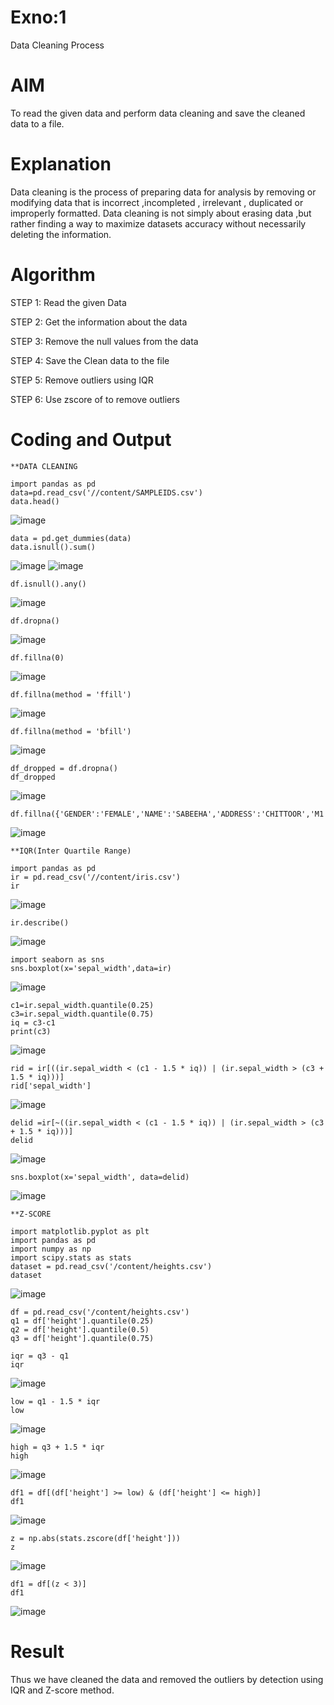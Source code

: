 # Exno:1
Data Cleaning Process

# AIM
To read the given data and perform data cleaning and save the cleaned data to a file.

# Explanation
Data cleaning is the process of preparing data for analysis by removing or modifying data that is incorrect ,incompleted , irrelevant , duplicated or improperly formatted. Data cleaning is not simply about erasing data ,but rather finding a way to maximize datasets accuracy without necessarily deleting the information.

# Algorithm
STEP 1: Read the given Data

STEP 2: Get the information about the data

STEP 3: Remove the null values from the data

STEP 4: Save the Clean data to the file

STEP 5: Remove outliers using IQR

STEP 6: Use zscore of to remove outliers

# Coding and Output
```
**DATA CLEANING
```
```
import pandas as pd
data=pd.read_csv('//content/SAMPLEIDS.csv')
data.head()
```
![image](https://github.com/user-attachments/assets/e77abcf8-19d2-441c-b688-ed2ed36e2181)

```
data = pd.get_dummies(data)
data.isnull().sum()
```
![image](https://github.com/user-attachments/assets/ac09c1d4-d9e4-4fa8-841a-41e3e9c2f0d1)
![image](https://github.com/user-attachments/assets/1133b602-c117-4c7a-9304-46595fa6bd41)

```
df.isnull().any()
```
![image](https://github.com/user-attachments/assets/b2a7544b-84c5-4a9a-96b0-1b711bd6f29b)
```
df.dropna()
```
![image](https://github.com/user-attachments/assets/999d6d6b-7a34-479d-b721-46b3258a44a7)

```
df.fillna(0)
```
![image](https://github.com/user-attachments/assets/e70e4922-03ff-470a-9ebf-eb60812ccb12)

```
df.fillna(method = 'ffill')
```
![image](https://github.com/user-attachments/assets/aad0862a-a1a8-4a09-8b4c-8751559d4d87)

```
df.fillna(method = 'bfill')
```
![image](https://github.com/user-attachments/assets/a2fc18ab-635a-41d0-9949-51cfcdc15a12)

```
df_dropped = df.dropna()
df_dropped
```
![image](https://github.com/user-attachments/assets/9c29b056-f500-4365-afed-09631b1187dd)

```
df.fillna({'GENDER':'FEMALE','NAME':'SABEEHA','ADDRESS':'CHITTOOR','M1':98,'M2':87,'M3':76,'M4':92,'TOTAL':305,'AVG':89.999999})
```
![image](https://github.com/user-attachments/assets/3d88fff2-9fa0-4c2b-81cb-8364dae1bd60)
```
**IQR(Inter Quartile Range)
```
```
import pandas as pd
ir = pd.read_csv('//content/iris.csv')
ir
```
![image](https://github.com/user-attachments/assets/e3f85f2e-33c5-4c0b-9c68-7746bf687817)
```
ir.describe()
```
![image](https://github.com/user-attachments/assets/d42be625-ad5d-4a5a-9c2a-33f6ad7c50a7)

```
import seaborn as sns
sns.boxplot(x='sepal_width',data=ir)
```
![image](https://github.com/user-attachments/assets/7042d2c9-fc31-4090-9bcc-58a1fdd78174)

```
c1=ir.sepal_width.quantile(0.25)
c3=ir.sepal_width.quantile(0.75)
iq = c3-c1
print(c3)
```
![image](https://github.com/user-attachments/assets/a509489b-fb8c-4204-8862-d60ad310e5ff)
```
rid = ir[((ir.sepal_width < (c1 - 1.5 * iq)) | (ir.sepal_width > (c3 + 1.5 * iq)))]
rid['sepal_width']
```
![image](https://github.com/user-attachments/assets/b3fcf995-ade7-4ac5-be96-2529c8d97a69)

```
delid =ir[~((ir.sepal_width < (c1 - 1.5 * iq)) | (ir.sepal_width > (c3 + 1.5 * iq)))]
delid
```
![image](https://github.com/user-attachments/assets/4930e4d7-e5ed-48c3-a766-cc855ac76ecf)
```
sns.boxplot(x='sepal_width', data=delid)
```
![image](https://github.com/user-attachments/assets/c0fcf1eb-365b-40a6-9637-df5e3630dfd0)
```
**Z-SCORE
```
```
import matplotlib.pyplot as plt
import pandas as pd
import numpy as np
import scipy.stats as stats
dataset = pd.read_csv('/content/heights.csv')
dataset
```
![image](https://github.com/user-attachments/assets/4214796d-fe15-4c0e-97df-df7f90dd842d)
```
df = pd.read_csv('/content/heights.csv')
q1 = df['height'].quantile(0.25)
q2 = df['height'].quantile(0.5)
q3 = df['height'].quantile(0.75)

iqr = q3 - q1
iqr
```
![image](https://github.com/user-attachments/assets/4e599c17-2338-4826-bdde-fb6b36693b82)

```
low = q1 - 1.5 * iqr
low
```
![image](https://github.com/user-attachments/assets/b32919f0-c456-4eab-bb79-7c99ecef39e5)
```
high = q3 + 1.5 * iqr
high
```
![image](https://github.com/user-attachments/assets/8ca6d4ba-3957-4888-a3c6-67f824540756)

```
df1 = df[(df['height'] >= low) & (df['height'] <= high)]
df1
```
![image](https://github.com/user-attachments/assets/e472358f-7390-4af3-9119-9f2ad2ef045c)
```
z = np.abs(stats.zscore(df['height']))
z
```
![image](https://github.com/user-attachments/assets/f5476b38-8b01-4905-b044-96ef168d5e21)
```
df1 = df[(z < 3)]
df1
```
![image](https://github.com/user-attachments/assets/a57f006a-fe7a-4acf-8462-9ab99c08b3c7)



# Result

Thus we have cleaned the data and removed the outliers by detection using IQR and Z-score method.
